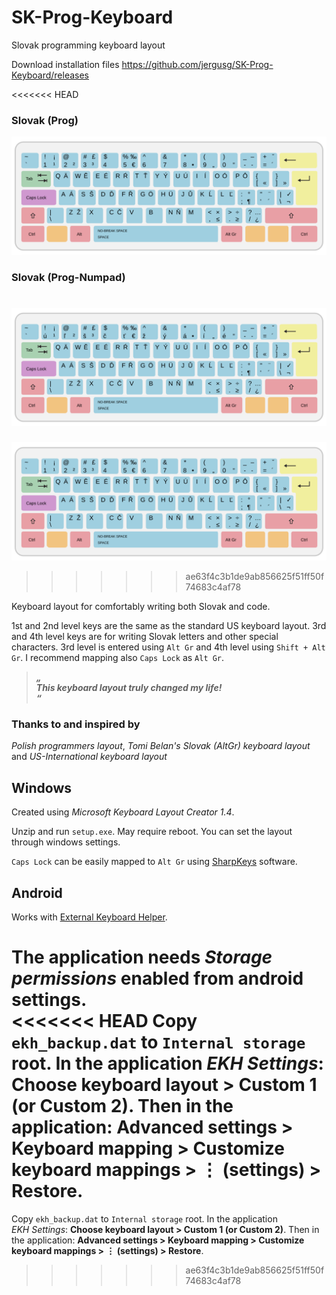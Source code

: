 # SK-Prog-Keyboard

Slovak programming keyboard layout

Download installation files https://github.com/jergusg/SK-Prog-Keyboard/releases

<<<<<<< HEAD
### Slovak (Prog)
![Slovak (Prog)](./SK-Prog.svg)

### Slovak (Prog-Numpad)
![Slovak (Prog-Numpad)](./SK-ProgN.svg)
=======
![SK-Prog-Keyboard](./SK-Prog.svg)
>>>>>>> ae63f4c3b1de9ab856625f51ff50f74683c4af78

Keyboard layout for comfortably writing both Slovak and code.

1st and 2nd level keys are the same as the standard US keyboard layout. 3rd and 4th level keys are for writing Slovak letters and other special characters. 3rd level is entered using `Alt Gr` and 4th level using `Shift + Alt Gr`. I recommend mapping also `Caps Lock` as `Alt Gr`.

> ***„***  
> ***This keyboard layout truly changed my life!***  
> ***“***  

### Thanks to and inspired by
*Polish programmers layout*, *Tomi Belan's Slovak (AltGr) keyboard layout* and *US-International keyboard layout*

## Windows
Created using *Microsoft Keyboard Layout Creator 1.4*.

Unzip and run `setup.exe`. May require reboot. You can set the layout through windows settings.

`Caps Lock` can be easily mapped to `Alt Gr` using [SharpKeys](https://github.com/randyrants/sharpkeys/releases) software.

## Android
Works with [External Keyboard Helper](http://www.apedroid.com/android-applications/external-keyboard-helper).

The application needs *Storage permissions* enabled from android settings.  
<<<<<<< HEAD
Copy `ekh_backup.dat` to `Internal storage` root. In the application *EKH Settings*: **Choose keyboard layout > Custom 1 (or Custom 2)**. Then in the application: **Advanced settings > Keyboard mapping > Customize keyboard mappings > ⋮ (settings) > Restore**.
=======
Copy `ekh_backup.dat` to `Internal storage` root. In the application *EKH Settings*: **Choose keyboard layout > Custom 1 (or Custom 2)**. Then in the application: **Advanced settings > Keyboard mapping > Customize keyboard mappings > ⋮ (settings) > Restore**.
>>>>>>> ae63f4c3b1de9ab856625f51ff50f74683c4af78
